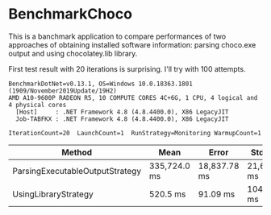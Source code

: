 # BenchmarkChoco
This is a banchmark application to compare performances of two approaches of obtaining installed software information: parsing choco.exe output and using chocolatey.lib library.

First test result with 20 iterations is surprising. I'll try with 100 attempts.

```
BenchmarkDotNet=v0.13.1, OS=Windows 10.0.18363.1801 (1909/November2019Update/19H2)
AMD A10-9600P RADEON R5, 10 COMPUTE CORES 4C+6G, 1 CPU, 4 logical and 4 physical cores
  [Host]     : .NET Framework 4.8 (4.8.4400.0), X86 LegacyJIT
  Job-TABFKX : .NET Framework 4.8 (4.8.4400.0), X86 LegacyJIT
  
IterationCount=20  LaunchCount=1  RunStrategy=Monitoring WarmupCount=1  
```
| Method	| Mean	| Error	| StdDev |
|-|-|-|-|
| ParsingExecutableOutputStrategy	| 335,724.0 ms	| 18,837.78 ms |	21,693.6 ms |
| UsingLibraryStrategy	| 520.5 ms	| 91.09 ms	| 104.9 ms |
